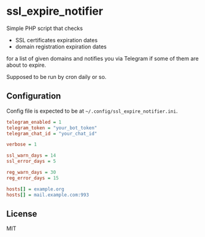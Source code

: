 # ssl_expire_notifier

Simple PHP script that checks

- SSL certificates expiration dates 
- domain registration expiration dates 

for a list of given domains
and notifies you via Telegram if some of them are about to expire.

Supposed to be run by cron daily or so.

## Configuration

Config file is expected to be at `~/.config/ssl_expire_notifier.ini`.

```ini
telegram_enabled = 1
telegram_token = "your_bot_token"
telegram_chat_id = "your_chat_id"

verbose = 1

ssl_warn_days = 14
ssl_error_days = 5

reg_warn_days = 30
reg_error_days = 15

hosts[] = example.org
hosts[] = mail.example.com:993
```


## License

MIT
